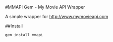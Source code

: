 #MMAPI Gem - My Movie API Wrapper

A simple wrapper for http://www.mymovieapi.com

##Install
```ruby
gem install mmapi
```